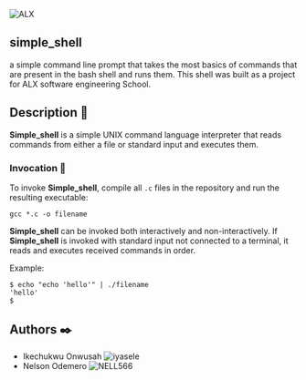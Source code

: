 ![ALX](https://theme.zdassets.com/theme_assets/10239256/f69718478ae7ecaaae43d9f8aefd9638c313b55e.jpg)
## simple_shell
a simple command line prompt that takes the most basics of commands that are present in the bash shell and runs them. This shell was built as a project for ALX software engineering School.
## Description :speech_balloon:
**Simple_shell** is a simple UNIX command language interpreter that reads commands from either a file or standard input and executes them.
### Invocation :running:
To invoke **Simple_shell**, compile all `.c` files in the repository and run the resulting executable:
```
gcc *.c -o filename
```
**Simple_shell** can be invoked both interactively and non-interactively. If **Simple_shell** is invoked with standard input not connected to a terminal, it reads and executes received commands in order.

Example:
```
$ echo "echo 'hello'" | ./filename
'hello'
$
```
## Authors :black_nib:
* Ikechukwu Onwusah ![iyasele](https://github.com/iyasele)
* Nelson Odemero ![NELL566](https://github.com/NELL566)


